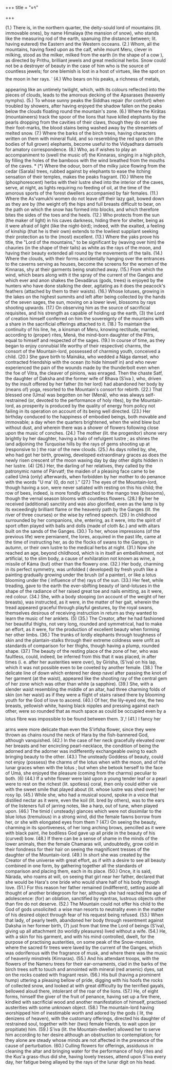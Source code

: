 +++
title = "०१"

+++

(1.) There is, in the northern quarter, the deity-sould lord of mountains (lit. immovable ones), by name Himalaya (the mansion of snow), who stands like the measuring rod of the earth, spanuing (the distance between; lit. having eutered) the Eastern and the Western occeans. 
(2.) Whom, all the mountains, having fixed upon as the calf, while mount Meru, clever in milking, stood as the milker, milked from the earth (in the shape of a cow ), as directed by Prithu, brilliant jewels and great medicinal herbs. Snow could not be a destroyer of beauty in the case of him who is the source of countless jewels; for one blemish is lost in a host of virtues, like the spot on the moon in her rays. 
་ 
(4.) Who bears on his peaks, a richness of metals, appearing like an untimely twilight, which, with its colours reflected into the pieces of clouds, leads to the amorous decking of the Apsarases (heavenly nymphs). 
(5.) To whose sunny peaks the Siddhas repair (for comfort) when troubled by showers, after having enjoyed the shadow fallen on the peaks below the clouds floating round the mountain's zone. 
(6.) Where the Kirâtas (mountaineers) track the spoor of the lions that have killed elephants by the pearls dropping from the cavities of their claws, though they do not see their foot-marks, the blood stains being washed away by the streamlets of melted snow. 
(7.) Where the barks of the birch trees, having characters written on them with mineral fluld, and so resembling the red spots on (the bodies of full grown) elephants, become useful to the Vidyadhara damsels for amatory correspondence. 
(8.) Who, as if wishes to play an accompaniment to (swell the music of) the Kinnaras, singing in a high pitch, by filling the holes of the bamboos with the wind breathed from the mouths of the caves. 
* 
(*) 
Where the odour, born of the milky juice flowing from the cedar (Sarala) trees, rubbed against by elephants to ease the itching sensation of their temples, makes the peaks fragrant. 
(10.) Where the (phosphorescent) herbs with their lustre shed into the interior of the caves, serve, at night, as lights requiring no feeding of oil, at the time of the amorous sports of the forest dwellers accompanied by fair females. 
(11.) 
Where the As'vamukhi women do not leave off their lazy gait, bowed down as they are by (the weight of) the hips and full breasts difficult to bear, on the path on which the snow has formed into blocks, and which therefore bites the sides of the toes and the heels. 
(12.) Who protects from the sun (the maker of light) in his caves darkness, hiding there for shelter, being as it were afraid of light (like the night-bird); indeed, with the exalted, a feeling of kinship (that he is their own) extends to the lowliest suppliant seeking their protection as to the 
(most) excellent. 
(13.) Where the yaks prove his title, the "Lord of the mountains," to be significant by (waving over him) the chauries (in the shape of their tails) as white as the rays of the moon, and having their beauty extended all round by the movements of the tails. 
(14.) Where the clouds, with their forms accidentally hanging over the entrances to the caverns serving as houses, become the screens for the women of the Kinnaras, shy at their garments being snatched away. 
(15.) From which the wind, which bears along with it the spray of the current of the Ganges and which ever and anon shakes the Devadârus (gods, trees) is enjoyed by the hunters who have done stalking the deer, agitating as it does the peacock's feathers (attached by them to their waists). 
(16.) Whose lotuses, growing in the lakes on the highest summits and left after being collected by the hands of the seven sages, the sun, moving on a lower level, blossoms by rays shooting upwards. 
(17.) On observing him as the source of sacrificial requisites, and his strength as capable of holding up the earth, 
(3) 
the Lord of creation himself conferred on him the sovereignty of the mountains with a share in the sacrificial offerings attached to it. 
(18.) To maintain the continuity of his line, he, a kinsman of Meru, knowing rectitude, married, according to (proper) rites, Mená, the mind-born daughter of the Pitrs, equal to himself and respected of the sages. 
(19.) In course of time, as they began to enjoy connubial life worthy of their respective) charms, the consort of the Mountain-lord, possessed of charming youth, conceived a 
child. 
(20.) 
She gave birth to Maináka, who wedded a Nága damsel, who contracted friendship with the ocean (to hide himself in) and who never experienced the pain of the wounds made by the thunderbolt even when the foe of Vitra, the cleaver of pinions, was enraged. 
Then the chaste Satf, the daughter of Daksha and the former wife of Bhava (S′iva ), who, driven by the insult offered by her father (to her lord) had abandoned her body by (means of) yoga, resorted to the Mountain's consort for rebirth. 
(22.) That blessed one (Uma) was begotten on her (Menâ), who was always self-restrained (or, devoted to the performance of holy rites), by the Mountain-lord, as prosperity is produced by the quality of energy from policy not failing in its operation on account of its being well directed. 
(23.) Her birthday conduced to the happiness of embodied beings, both movable and immovable; a day when the quarters brightened, when the wind blew but without dust, and wherein there was a shower of flowers following close upon the music of conches. 
(24.) The mother (lit. the progenitor) shone very brightly by her daughter, having a halo of refulgent lustre ; as shines the land adjoining the Turquoise hills by the rays of gems shooting up at (responsive to ) the roar of the new clouds. 
(25.) As days rolled by, she, who had got her birth, growing, developed extraordinary graces as does the newly risen crescent of the moon waxing day by day other digits hidden in her lustre. 
(4) 
(26.) Her, the darling of her relatives, they called by the patronymic name of Párvatf; the maiden of a pleasing face came to be called Umà (only) afterwards, when forbidden by her mother to do penance with the words "U ma' (0, do not ).” 
(27.) The eyes of the Mountain-lord, though having a son, were never satiated with resting on this his child; the row of bees, indeed, is more fondly attached to the mango tree (blossoms), though the vernal season blooms with countless flowers. 
(28.) By her he received (additional) sanctity and was also glorified, even as the lamp is by its exceedingly brilliant flame or the heavenly path by the Ganges (lit. the river of three courses) or the wise by refined speech. 
(29.) In childhood surrounded by her companions, she, entering, as it were, into the spirit of sport often played with balls and dolls (made of cloth &c.) and with altars built on the sands of the Ganges. 
(30.) To her, whose impressions (of the previous life) were pernianent, the lores, acquired in the past life, came at the time of instructing her, as do the flocks of swans to the Ganges, in autumn, or their own lustre to the medical herbs at night. 
(31.) 
Now she reached an age, beyond childhood, which is in itself an embellishment, not artificial, to the slim body, a cause of exhilaration not known as wine, a missile of Káma (but) other than the flowery one. 
(32.) Her body, charming in its perfect symmetry, was unfolded ( developed) by fresh youth like a painting gradually growing under the brush (of a painter), or like a lotus blooming under the ( influence of the) rays of the sun. 
(33.) Her feet, while treading, gave to the earth the ever-sbifting beauty of land-lotuses in the shape of the radiance of her raised great toe and nails emitting, as it were, red colour. 
(34.) She, with a body stooping (on account of the weight of her breasts), was instructed, as it were, in the matter of her gait, wherein the tread appeared graceful through playful gestures, by the royal swans, themselves desirous of receiving instruction in return as they wanted to learn the music of her anklets. 
(5) 
(35.) The Creator, after he had fashioned her beautiful thighs, not very long, rounded and symmetrical, had to make an effort, as it were, for the production of excellent beauty when forming her other limbs. 
(36.) The trunks of lordly elephants through toughness of skin and the plantain-stalks through their extreme coldness were unfit as standards of comparison for her thighs, though having a plump, rounded shape. 
(37.) The beauty of the resting place of the zone of her, who was faultless, could, indeed, be inferred from this that it was placed, in after times (i. e. after her austerities were over), by Girisha, (S'iva) on his lap, which it was not possible even to be coveted by another female. 
(38.) The delicate line of down which entered her deep navel after passing the knot of her garment (at the waist), appeared like the shooting ray of the central gem of her zone which was other than white (a sapphire). 
(39.) She, with a slender waist resembling the middle of an altar, had three charming folds of skin (on her waist) as if they were a flight of stairs raised there by blooming youth for the God of love to ascend. 
(40.) Of her, the lily-eyed one, the two breasts, yellowish white, having black nipples and pressing against each other, were so rounded that as much space as could be occupied even by a lotus fibre was impossible to be found between them. 
3་,! 
(41.) I fancy her arms were more delicate than even the S'irfsha flower, since they were thrown as chains round the neck of Hara by the fish-bannered God, although vanquished. 
(42.) In the case of her neck gracefully elevated over her breasts and her encircling pearl-necklace, the condition of being the adorned and the adorner was indifferently exchangeable owing to each bringing beauty to the other. 
(43.) The unsteady Goddess of beauty, could not enjoy (possess) the charms of the lotus when with the moon, and of the lunar graces when with the lotus ; but when she betook herself to the face of Umá, she enjoyed the pleasure (coming from the charms) peculiar to both. 
(6) 
(44.) If a white flower were laid upon a young tender leaf or a pearl were to rest on the richest (lit. spotless) coral, then only could either vie with the sweet smile that played about (lit. whose lustre was shed over) her rosy lip. 
(45.) While she, who had a musical sound, spoke in a voice that distilled nectar as it were, even the koil (lit. bred by others), was to the ears of the listeners full of jarring notes, like a harp, out of tune, when played upon. 
(46.) The timid ( unsteady) glances which were not dissimilar to the blue lotus (tremulous) in a strong wind, did the female fawns borrow from her, or she with elongated eyes from them ? 
(47.) On seeing the beauty, charming in its sportiveness, of her long arching brows, pencilled as it were with black paint, ihe bodiless God gave up all pride in the beauty of his (curved) bow. 
(48.) If there can be a sense of shame in the minds of the lower animals, then the female Chamaras will, undoubtedly, grow cold in their fondness for their hair on seeing the magnificent tresses of the daughter of the Mountain-lord. 
(49.) In short she was created by the Creator of the universe with great effort, as if with a desire to see all beauty combined in one form, by gathering together all the standards of comparison and placing them, each in its place. 
(50.) Once, it is said, Nàrada, who roams at will, on seeing that girl near her father, declared that she would be Hara's one bride who would share half of his body through love. 
(51.) For this reason her father remained (indifferent), setting aside all thought of another bridegroom for her, although she had reached the age of adolescence: (for) an oblation, sanctified by mantras, lustrous objects other than fire do not deserve. 
(52.) 
The Mountain could not offer his child to the God of gods unsolicited: a wise man resorts to neutrality even in the matter of his desired object through fear of his request being refused. 
(53.) When that lady, of pearly teeth, abandoned her body through resentment against Daksha in her former birth, 
(7) 
just from that time the Lord of beings (S'iva), giving up all attachment (to worldly pleasures) lived without a wife. 
(54.) He, with a skin for his garment, and with his mind controlled, dwelt, for the purpose of practising austerities, on some peak of the Snow-mansion, where the sacred fir trees were laved by the current of the Ganges, which was odoriferous with the fragrance of musk, and where there was the music of heavenly minstrels (Kinnaras). 
(55.) And his attendant troops, with the flowers of the Nameru trees for their ear-ornaments, clad in the barks of the birch trees soft to touch and annointed with mineral (red arsenic) dyes, sat on the rocks coated with fragrant resin. 
(56.) His bull (having a prominent hump) uttering a pleasing bellow of pride, digging with his hoofs the rocks of collected snow, and looked at with great difficulty by the terrified gayals, bellowed aloud there, intolerant of the roar of the lions. 
(57.) He, of eight forms, himself the giver of the fruit of penance, having set up a fire there, kindled with sacrificial wood and another manifestation of himself, practised austerities with some unknown object. 
(58.) The mountain-lord having worshipped him of inestimable worth and adored by the gods ( lit, the denizens of heaven), with the customary offerings, directed his daughter of restrained soul, together with her (two) female friends, to wait upon (or propitiate) him. 
(59.) S'iva (lit. the Mountain-dweller) allowed her to serve him according to her desire although an obstruction to contemplation; for they alone are steady whose minds are not affected in the presence of the cause of perturbation. 
(60.) Culling flowers for offerings, assiduous in cleaning the altar and bringing water for the performance of holy rites and the Kus'a grass-thus did she, having lovely tresses, attend upon S'iva every day, her fatigue being allayed by the rays of the lunar digit on his head. 